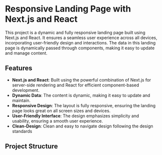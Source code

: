 # Responsive Landing Page with Next.js and React

This project is a dynamic and fully responsive landing page built using Next.js and React. It ensures a seamless user experience across all devices, incorporating user-friendly design and interactions. The data in this landing page is dynamically passed through components, making it easy to update and manage content.

## Features

- **Next.js and React**: Built using the powerful combination of Next.js for server-side rendering and React for efficient component-based development.
- **Dynamic Data**: The content is dynamic, making it easy to update and maintain.
- **Responsive Design**: The layout is fully responsive, ensuring the landing page looks great on all screen sizes and devices.
- **User-Friendly Interface**: The design emphasizes simplicity and usability, ensuring a smooth user experience.
- **Clean-Design**: Clean and easy to navigate design following the design standards


## Project Structure


